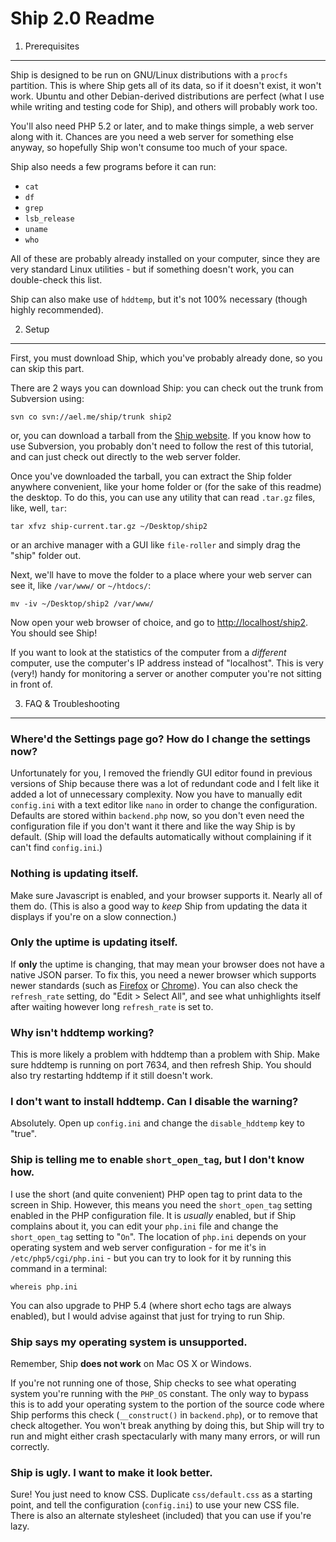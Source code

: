 Ship 2.0 Readme
===============

1. Prerequisites
----------------

Ship is designed to be run on GNU/Linux distributions with a `procfs` partition.
This is where Ship gets all of its data, so if it doesn't exist, it won't work.
Ubuntu and other Debian-derived distributions are perfect (what I use while
writing and testing code for Ship), and others will probably work too.

You'll also need PHP 5.2 or later, and to make things simple, a web server along
with it. Chances are you need a web server for something else anyway, so
hopefully Ship won't consume too much of your space.

Ship also needs a few programs before it can run:

- `cat`
- `df`
- `grep`
- `lsb_release`
- `uname`
- `who`

All of these are probably already installed on your computer, since they are
very standard Linux utilities - but if something doesn't work, you can
double-check this list.

Ship can also make use of `hddtemp`, but it's not 100% necessary (though highly
recommended).

2. Setup
--------

First, you must download Ship, which you've probably already done, so you can
skip this part.

There are 2 ways you can download Ship: you can check out the trunk from
Subversion using:

    svn co svn://ael.me/ship/trunk ship2

or, you can download a tarball from the [Ship website](http://ael.me/ship/). If
you know how to use Subversion, you probably don't need to follow the rest of
this tutorial, and can just check out directly to the web server folder.

Once you've downloaded the tarball, you can extract the Ship folder anywhere
convenient, like your home folder or (for the sake of this readme) the desktop.
To do this, you can use any utility that can read `.tar.gz` files, like, well,
`tar`:

    tar xfvz ship-current.tar.gz ~/Desktop/ship2

or an archive manager with a GUI like `file-roller` and simply drag the "ship"
folder out.

Next, we'll have to move the folder to a place where your web server can see it,
like `/var/www/` or `~/htdocs/`:

	mv -iv ~/Desktop/ship2 /var/www/

Now open your web browser of choice, and go to
[http://localhost/ship2](http://localhost/ship2). You should see Ship!

If you want to look at the statistics of the computer from a *different*
computer, use the computer's IP address instead of "localhost". This is very
(very!) handy for monitoring a server or another computer you're not sitting in
front of.

3. FAQ & Troubleshooting
------------------------

### Where'd the Settings page go? How do I change the settings now? ###

Unfortunately for you, I removed the friendly GUI editor found in previous
versions of Ship because there was a lot of redundant code and I felt like it
added a lot of unnecessary complexity. Now you have to manually edit
`config.ini` with a text editor like `nano` in order to change the
configuration. Defaults are stored within `backend.php` now, so you don't even
need the configuration file if you don't want it there and like the way Ship is
by default. (Ship will load the defaults automatically without complaining if it
can't find `config.ini`.)

### Nothing is updating itself. ###

Make sure Javascript is enabled, and your browser supports it. Nearly all of
them do. (This is also a good way to *keep* Ship from updating the data it
displays if you're on a slow connection.)

### Only the uptime is updating itself. ###

If **only** the uptime is changing, that may mean your browser does not have a
native JSON parser. To fix this, you need a newer browser which supports newer
standards (such as [Firefox](http://mozilla.com/firefox) or
[Chrome](http://google.com/chrome)). You can also check the `refresh_rate`
setting, do "Edit > Select All", and see what unhighlights itself after waiting
however long `refresh_rate` is set to.

### Why isn't hddtemp working? ###

This is more likely a problem with hddtemp than a problem with Ship. Make sure
hddtemp is running on port 7634, and then refresh Ship. You should also try
restarting hddtemp if it still doesn't work.

### I don't want to install hddtemp. Can I disable the warning? ###

Absolutely. Open up `config.ini` and change the `disable_hddtemp` key to "true".

### Ship is telling me to enable `short_open_tag`, but I don't know how. ###

I use the short (and quite convenient) PHP open tag to print data to the screen
in Ship. However, this means you need the `short_open_tag` setting enabled in
the PHP configuration file. It is *usually* enabled, but if Ship complains about
it, you can edit your `php.ini` file and change the `short_open_tag` setting to
"`On`". The location of `php.ini` depends on your operating system and web 
server configuration - for me it's in `/etc/php5/cgi/php.ini` - but you can try
to look for it by running this command in a terminal:

    whereis php.ini
    
You can also upgrade to PHP 5.4 (where short echo tags are always enabled), but
I would advise against that just for trying to run Ship.

### Ship says my operating system is unsupported. ###

Remember, Ship **does not work** on Mac OS X or Windows.

If you're not running one of those, Ship checks to see what operating system
you're running with the `PHP_OS` constant. The only way to bypass this is to add
your operating system to the portion of the source code where Ship performs this
check (`__construct()` in `backend.php`), or to remove that check altogether.
You won't break anything by doing this, but Ship will try to run and might
either crash spectacularly with many many errors, or will run correctly.

### Ship is ugly. I want to make it look better. ###

Sure! You just need to know CSS. Duplicate `css/default.css` as a starting
point, and tell the configuration (`config.ini`) to use your new CSS file. There
is also an alternate stylesheet (included) that you can use if you're lazy.
